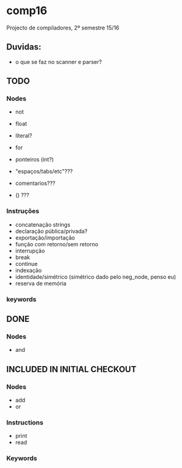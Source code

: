 # comp16

Projecto de compiladores, 2º semestre 15/16

## Duvidas:

- o que se faz no scanner e parser?

## TODO

### Nodes

- not
- float
- literal?
- for
- ponteiros (int?)


- "espaços/tabs/etc"???
- comentarios???
- () ??? 

### Instruções

	
- concatenação strings
- declaração pública/privada?
- exportação/importação
- função com retorno/sem retorno
- interrupção
- break
- continue
- indexação
- identidade/simétrico (simétrico dado pelo neg_node, penso eu)
- reserva de memória

### keywords

## DONE

### Nodes

- and

## INCLUDED IN INITIAL CHECKOUT

### Nodes

- add
- or

### Instructions

- print
- read

### Keywords
